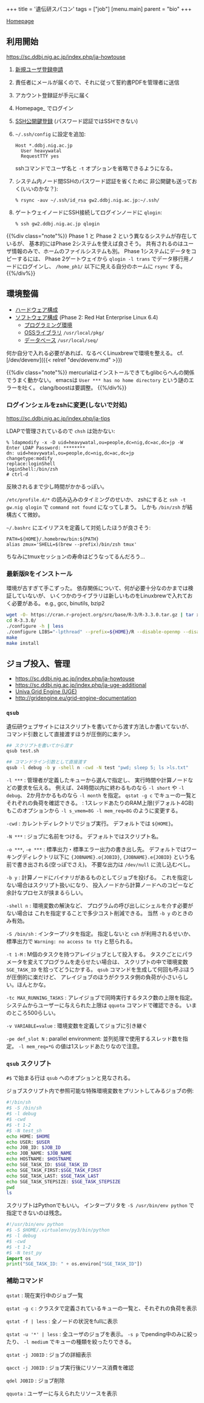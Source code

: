 +++
title = '遺伝研スパコン'
tags = ["job"]
[menu.main]
  parent = "bio"
+++

[Homepage](https://sc.ddbj.nig.ac.jp/)

## 利用開始

<https://sc.ddbj.nig.ac.jp/index.php/ja-howtouse>

1.  [新規ユーザ登録申請](https://sc.ddbj.nig.ac.jp/index.php/ja-new-application)
2.  責任者にメールが届くので、それに従って誓約書PDFを管理者に送信
3.  アカウント登録証が手元に届く
4.  Homepage\_ でログイン
5.  [SSH公開鍵登録](https://sc.ddbj.nig.ac.jp/index.php/2014-09-17-05-42-33) (パスワード認証ではSSHできない)
6.  `~/.ssh/config` に設定を追加:

        Host *.ddbj.nig.ac.jp
          User heavywatal
          RequestTTY yes

    sshコマンドでユーザ名と `-t` オプションを省略できるようになる。

7.  システム内ノード間SSHのパスワード認証を省くために
    非公開鍵も送っておく(いいのかな？):

        % rsync -auv ~/.ssh/id_rsa gw2.ddbj.nig.ac.jp:~/.ssh/

8.  ゲートウェイノードにSSH接続してログインノードに `qlogin`:

        % ssh gw2.ddbj.nig.ac.jp qlogin

{{%div class="note"%}}
Phase 1 と Phase 2 という異なるシステムが存在しているが、
基本的にはPhase 2システムを使えば良さそう。
共有されるのはユーザ情報のみで、ホームのファイルシステムも別。
Phase 1システムにデータをコピーするには、
Phase 2ゲートウェイから
`qlogin -l trans`
でデータ移行用ノードにログインし、
`/home_ph1/` 以下に見える自分のホームに `rsync` する。
{{%/div%}}

## 環境整備

- [ハードウェア構成](https://sc.ddbj.nig.ac.jp/index.php/systemconfig)
- [ソフトウェア構成](https://sc.ddbj.nig.ac.jp/index.php/system-software-config)
  (Phase 2: Red Hat Enterprise Linux 6.4)
    - [プログラミング環境](https://sc.ddbj.nig.ac.jp/index.php/programming)
    - [OSSライブラリ](https://sc.ddbj.nig.ac.jp/index.php/ja-avail-oss)
      `/usr/local/pkg/`
    - [データベース](https://sc.ddbj.nig.ac.jp/index.php/ja-availavle-dbs)
      `/usr/local/seq/`

何か自分で入れる必要があれば、なるべくLinuxbrewで環境を整える。
cf. [/dev/devenv]({{< relref "dev/devenv.md" >}})

{{%div class="note"%}}
mercurialはインストールできてもglibcらへんの関係でうまく動かない。
emacsは `User *** has no home directory` という謎のエラーを吐く。
clang/boostは要調整。
{{%/div%}}

### ログインシェルをzshに変更(しないで対処)

<https://sc.ddbj.nig.ac.jp/index.php/ja-tips>

LDAPで管理されているので `chsh` は効かない:

    % ldapmodify -x -D uid=heavywatal,ou=people,dc=nig,dc=ac,dc=jp -W
    Enter LDAP Password: ********
    dn: uid=heavywatal,ou=people,dc=nig,dc=ac,dc=jp
    changetype:modify
    replace:loginShell
    loginShell:/bin/zsh
    # ctrl-d

反映されるまで少し時間がかかるっぽい。

`/etc/profile.d/*` の読み込みのタイミングのせいか、
zshにすると `ssh -t gw.nig qlogin` で `command not found` になってしまう。
しかも `/bin/zsh` が結構古くて微妙。

`~/.bashrc` にエイリアスを定義して対処したほうが良さそう:

    PATH=${HOME}/.homebrew/bin:${PATH}
    alias zmux='SHELL=$(brew --prefix)/bin/zsh tmux'

ちなみにtmuxセッションの寿命はどうなってるんだろう...

### 最新版Rをインストール

環境が古すぎて手こずった。
依存関係について、何が必要十分なのかまでは検証していないが、
いくつかのライブラリは新しいものをLinuxbrewで入れておく必要がある。
e.g., gcc, binutils, bzip2

```sh
wget -O- https://cran.r-project.org/src/base/R-3/R-3.3.0.tar.gz | tar xz
cd R-3.3.0/
./configure -h | less
./configure LIBS="-lpthread" --prefix=${HOME}/R --disable-openmp --disable-java
make
make install
```

## ジョブ投入、管理

- <https://sc.ddbj.nig.ac.jp/index.php/ja-howtouse>
- <https://sc.ddbj.nig.ac.jp/index.php/ja-uge-additional>
- [Univa Grid Engine (UGE)](http://www.univa.com/products/grid-engine)
- <http://gridengine.eu/grid-engine-documentation>

### `qsub`

遺伝研ウェブサイトにはスクリプトを書いてから渡す方法しか書いてないが、
コマンド引数として直接渡すほうが圧倒的に楽チン。

```sh
## スクリプトを書いてから渡す
qsub test.sh

## コマンドライン引数として直接渡す
qsub -l debug -b y -shell n -cwd -N test "pwd; sleep 5; ls >ls.txt"
```

`-l ***`
:   管理者が定義したキューから選んで指定し、
    実行時間や計算ノードなどの要求を伝える。
    例えば、24時間以内に終わるものなら `-l short` や `-l debug`、
    2か月かかるものなら `-l month` を指定。
   `qstat -g c` でキューの一覧とそれぞれの負荷を確認できる。
:   1スレッドあたりのRAM上限(デフォルト4GB)もこのオプションから
    `-l s_vmem=8G -l mem_req=8G` のように変更する。

`-cwd`
:   カレントディレクトリでジョブ実行。
    デフォルトでは `${HOME}`。

`-N ***`
:   ジョブに名前をつける。
    デフォルトではスクリプト名。

`-o ***`, `-e ***`
:   標準出力・標準エラー出力の書き出し先。
    デフォルトではワーキングディレクトリ以下に
    `{JOBNAME}.o{JOBID}`, `{JOBNAME}.e{JOBID}`
    という名前で書き出される(空っぽでさえ)。
    不要な出力は `/dev/null` に流し込むべし。

`-b y`
:   計算ノードにバイナリがあるものとしてジョブを投げる。
    これを指定しない場合はスクリプト扱いになり、
    投入ノードから計算ノードへのコピーなど余計なプロセスが挟まるらしい。

`-shell n`
:   環境変数の解決など、
    プログラムの呼び出しにシェルを介す必要がない場合は
    これを指定することで多少コスト削減できる。
    当然 `-b y` のときのみ有効。

`-S /bin/sh`
:   インタープリタを指定。
    指定しないと `csh` が利用されるせいか、
    標準出力で `Warning: no access to tty` と怒られる。

`-t 1-M`
:   M個のタスクを持つアレイジョブとして投入する。
    タスクごとにパラメータを変えてプログラムを走らせたい場合は、
    スクリプトの中で環境変数 `SGE_TASK_ID` を拾ってどうにかする。
    `qsub` コマンドを生成して何回も呼ぶほうが圧倒的に楽だけど、
    アレイジョブのほうがクラスタ側の負荷が小さいらしい。ほんとかな。

`-tc MAX_RUNNING_TASKS`
:   アレイジョブで同時実行するタスク数の上限を指定。
    システムからユーザーに与えられた上限は `qquota` コマンドで確認できる。
    いまのところ500らしい。

`-v VARIABLE=value`
:   環境変数を定義してジョブに引き継ぐ

`-pe def_slot N`
:   parallel environment:
    並列処理で使用するスレッド数を指定。
    `-l mem_req=*G` の値は1スレッドあたりなので注意。

### `qsub` スクリプト

`#$` で始まる行は `qsub` へのオプションと見なされる。

ジョブスクリプト内で参照可能な特殊環境変数をプリントしてみるジョブの例:

```sh
#!/bin/sh
#$ -S /bin/sh
#$ -l debug
#$ -cwd
#$ -t 1-2
#$ -N test_sh
echo HOME: $HOME
echo USER: $USER
echo JOB_ID: $JOB_ID
echo JOB_NAME: $JOB_NAME
echo HOSTNAME: $HOSTNAME
echo SGE_TASK_ID: $SGE_TASK_ID
echo SGE_TASK_FIRST:$SGE_TASK_FIRST
echo SGE_TASK_LAST: $SGE_TASK_LAST
echo SGE_TASK_STEPSIZE: $SGE_TASK_STEPSIZE
pwd
ls
```

スクリプトはPythonでもいい。
インタープリタを `-S /usr/bin/env python` で指定できないのは残念。

```py
#!/usr/bin/env python
#$ -S $HOME/.virtualenv/py3/bin/python
#$ -l debug
#$ -cwd
#$ -t 1-2
#$ -N test_py
import os
print("SGE_TASK_ID: " + os.environ["SGE_TASK_ID"])
```

### 補助コマンド

`qstat`
:   現在実行中のジョブ一覧

`qstat -g c`
:   クラスタで定義されているキューの一覧と、それぞれの負荷を表示

`qstat -f | less`
:   全ノードの状況をfullに表示

`qstat -u '*' | less`
:   全ユーザのジョブを表示。
    `-s p` でpending中のみに絞ったり、
    `-l medium` でキューの種類を絞ったりできる。

`qstat -j JOBID`
:   ジョブの詳細表示

`qacct -j JOBID`
:   ジョブ実行後にリソース消費を確認

`qdel JOBID`
:   ジョブ削除

`qquota`
:   ユーザーに与えられたリソースを表示
